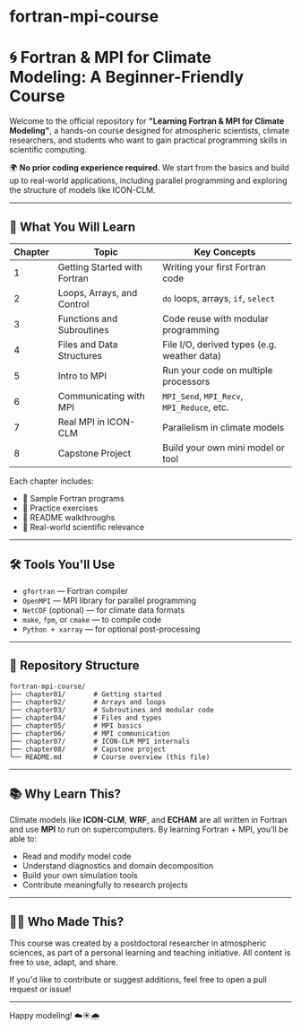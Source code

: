 # fortran-mpi-course
# 🌀 Fortran & MPI for Climate Modeling: A Beginner-Friendly Course

Welcome to the official repository for **"Learning Fortran & MPI for Climate Modeling"**, a hands-on course designed for atmospheric scientists, climate researchers, and students who want to gain practical programming skills in scientific computing.

🌍 **No prior coding experience required.** We start from the basics and build up to real-world applications, including parallel programming and exploring the structure of models like ICON-CLM.

---

## 📘 What You Will Learn

| Chapter | Topic                        | Key Concepts                                |
| ------- | ---------------------------- | ------------------------------------------- |
| 1       | Getting Started with Fortran | Writing your first Fortran code             |
| 2       | Loops, Arrays, and Control   | `do` loops, arrays, `if`, `select`          |
| 3       | Functions and Subroutines    | Code reuse with modular programming         |
| 4       | Files and Data Structures    | File I/O, derived types (e.g. weather data) |
| 5       | Intro to MPI                 | Run your code on multiple processors        |
| 6       | Communicating with MPI       | `MPI_Send`, `MPI_Recv`, `MPI_Reduce`, etc.  |
| 7       | Real MPI in ICON-CLM         | Parallelism in climate models               |
| 8       | Capstone Project             | Build your own mini model or tool           |

Each chapter includes:

* 🧪 Sample Fortran programs
* 📝 Practice exercises
* 📄 README walkthroughs
* 🎯 Real-world scientific relevance

---

## 🛠️ Tools You'll Use

* `gfortran` — Fortran compiler
* `OpenMPI` — MPI library for parallel programming
* `NetCDF` (optional) — for climate data formats
* `make`, `fpm`, or `cmake` — to compile code
* `Python + xarray` — for optional post-processing

---

## 💾 Repository Structure

```
fortran-mpi-course/
├── chapter01/       # Getting started
├── chapter02/       # Arrays and loops
├── chapter03/       # Subroutines and modular code
├── chapter04/       # Files and types
├── chapter05/       # MPI basics
├── chapter06/       # MPI communication
├── chapter07/       # ICON-CLM MPI internals
├── chapter08/       # Capstone project
└── README.md        # Course overview (this file)
```

---

## 📚 Why Learn This?

Climate models like **ICON-CLM**, **WRF**, and **ECHAM** are all written in Fortran and use **MPI** to run on supercomputers. By learning Fortran + MPI, you’ll be able to:

* Read and modify model code
* Understand diagnostics and domain decomposition
* Build your own simulation tools
* Contribute meaningfully to research projects

---

## 🧑‍💻 Who Made This?

This course was created by a postdoctoral researcher in atmospheric sciences, as part of a personal learning and teaching initiative. All content is free to use, adapt, and share.

If you'd like to contribute or suggest additions, feel free to open a pull request or issue!

---

Happy modeling! ☁️☀️🌧️

